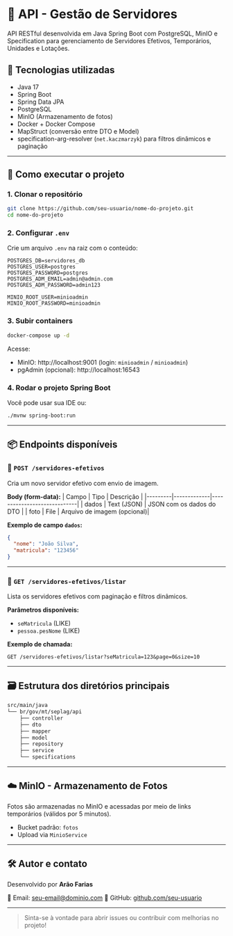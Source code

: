 # 📘 API - Gestão de Servidores

API RESTful desenvolvida em Java Spring Boot com PostgreSQL, MinIO e Specification para gerenciamento de Servidores Efetivos, Temporários, Unidades e Lotações.

## 🚀 Tecnologias utilizadas

- Java 17
- Spring Boot
- Spring Data JPA
- PostgreSQL
- MinIO (Armazenamento de fotos)
- Docker + Docker Compose
- MapStruct (conversão entre DTO e Model)
- specification-arg-resolver (`net.kaczmarzyk`) para filtros dinâmicos e paginação

---

## 🧱 Como executar o projeto

### 1. Clonar o repositório
```bash
git clone https://github.com/seu-usuario/nome-do-projeto.git
cd nome-do-projeto
```

### 2. Configurar `.env`
Crie um arquivo `.env` na raiz com o conteúdo:
```env
POSTGRES_DB=servidores_db
POSTGRES_USER=postgres
POSTGRES_PASSWORD=postgres
POSTGRES_ADM_EMAIL=admin@admin.com
POSTGRES_ADM_PASSWORD=admin123

MINIO_ROOT_USER=minioadmin
MINIO_ROOT_PASSWORD=minioadmin
```

### 3. Subir containers
```bash
docker-compose up -d
```
Acesse:
- MinIO: http://localhost:9001 (login: `minioadmin` / `minioadmin`)
- pgAdmin (opcional): http://localhost:16543

### 4. Rodar o projeto Spring Boot
Você pode usar sua IDE ou:
```bash
./mvnw spring-boot:run
```

---

## 📦 Endpoints disponíveis

### 🔹 `POST /servidores-efetivos`
Cria um novo servidor efetivo com envio de imagem.

**Body (form-data):**
| Campo   | Tipo        | Descrição                  |
|---------|-------------|-----------------------------|
| dados   | Text (JSON) | JSON com os dados do DTO    |
| foto    | File        | Arquivo de imagem (opcional)|

**Exemplo de campo `dados`:**
```json
{
  "nome": "João Silva",
  "matricula": "123456"
}
```

---

### 🔹 `GET /servidores-efetivos/listar`
Lista os servidores efetivos com paginação e filtros dinâmicos.

**Parâmetros disponíveis:**
- `seMatricula` (LIKE)
- `pessoa.pesNome` (LIKE)

**Exemplo de chamada:**
```
GET /servidores-efetivos/listar?seMatricula=123&page=0&size=10
```

---

## 🗃️ Estrutura dos diretórios principais

```bash
src/main/java
└── br/gov/mt/seplag/api
    ├── controller
    ├── dto
    ├── mapper
    ├── model
    ├── repository
    ├── service
    └── specifications
```

---

## ☁️ MinIO - Armazenamento de Fotos

Fotos são armazenadas no MinIO e acessadas por meio de links temporários (válidos por 5 minutos).
- Bucket padrão: `fotos`
- Upload via `MinioService`

---

## 🛠️ Autor e contato

Desenvolvido por **Arão Farias**

📧 Email: seu-email@dominio.com
🔗 GitHub: [github.com/seu-usuario](https://github.com/seu-usuario)

---

> Sinta-se à vontade para abrir issues ou contribuir com melhorias no projeto!
